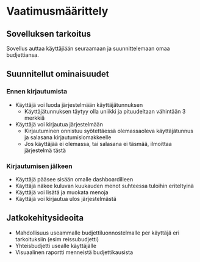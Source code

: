 # Vaatimusmäärittely

## Sovelluksen tarkoitus

Sovellus auttaa käyttäjiään seuraamaan ja suunnittelemaan omaa budjettiansa.

## Suunnitellut ominaisuudet

### Ennen kirjautumista

- Käyttäjä voi luoda järjestelmään käyttäjätunnuksen
  - Käyttäjätunnuksen täytyy olla uniikki ja pituudeltaan vähintään 3 merkkiä
- Käyttäjä voi kirjautua järjestelmään
  - Kirjautuminen onnistuu syötettäessä olemassaoleva käyttäjätunnus ja salasana kirjautumislomakkeelle
  - Jos käyttäjää ei olemassa, tai salasana ei täsmää, ilmoittaa järjestelmä tästä

### Kirjautumisen jälkeen

- Käyttäjä pääsee sisään omalle dashboardilleen
- Käyttäjä näkee kuluvan kuukauden menot suhteessa tuloihin eriteltyinä
- Käyttäjä voi lisätä ja muokata menoja
- Käyttäjä voi kirjautua ulos järjestelmästä

## Jatkokehitysideoita

- Mahdollisuus useammalle budjettiluonnostelmalle per käyttäjä eri tarkoituksiin (esim reissubudjetti)
- Yhteisbudjetti usealle käyttäjälle
- Visuaalinen raportti menneistä budjettikausista